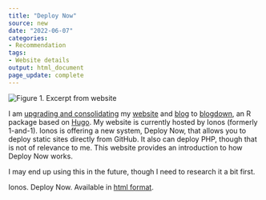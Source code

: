 ```yaml
---
title: "Deploy Now"
source: new
date: "2022-06-07"
categories:
- Recommendation
tags:
- Website details
output: html_document
page_update: complete
---
```


![Figure 1. Excerpt from website](http://www.pmean.com/new-images/22/deploy-now-01.png)

<div class="notes">

I am [upgrading and consolidating][sim3a] my [website][sim5] and [blog][sim6] to [blogdown][blog1], an R package based on [Hugo][hugo1]. My website is currently hosted by Ionos (formerly 1-and-1). Ionos is offering a new system, Deploy Now, that allows you to deploy static sites directly from GitHub. It also can deploy PHP, though that is not of relevance to me. This website provides an introduction to how Deploy Now works.

I may end up using this in the future, though I need to research it a bit first.

Ionos. Deploy Now. Available in [html format][ion1].

[ion1]: https://docs.ionos.space/docs/
[ion2]: https://www.ionos.com/

[blog1]: https://bookdown.org/yihui/blogdown/
[hugo1]: https://gohugo.io/

[sim3a]: http://new.pmean.com/
[sim5]: http://www.pmean.com/original_site.html
[sim6]: http://blog.pmean.com/

</div>
